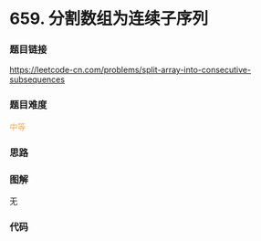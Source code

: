 # 659. 分割数组为连续子序列

### 题目链接

https://leetcode-cn.com/problems/split-array-into-consecutive-subsequences

### 题目难度

<font color=#F0AD4E>中等</font>

### 思路



### 图解

无

### 代码

```python
```